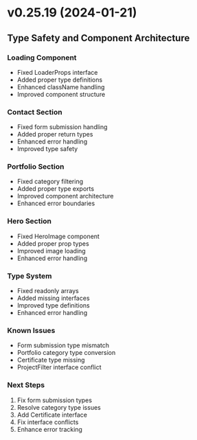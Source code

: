 # v0.25.19 (2024-01-21)

## Type Safety and Component Architecture

### Loading Component
- Fixed LoaderProps interface
- Added proper type definitions
- Enhanced className handling
- Improved component structure

### Contact Section
- Fixed form submission handling
- Added proper return types
- Enhanced error handling
- Improved type safety

### Portfolio Section
- Fixed category filtering
- Added proper type exports
- Improved component architecture
- Enhanced error boundaries

### Hero Section
- Fixed HeroImage component
- Added proper prop types
- Improved image loading
- Enhanced error handling

### Type System
- Fixed readonly arrays
- Added missing interfaces
- Improved type definitions
- Enhanced error handling

### Known Issues
- Form submission type mismatch
- Portfolio category type conversion
- Certificate type missing
- ProjectFilter interface conflict

### Next Steps
1. Fix form submission types
2. Resolve category type issues
3. Add Certificate interface
4. Fix interface conflicts
5. Enhance error tracking
